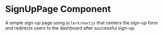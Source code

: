 # SignUpPage Component

A simple sign-up page using `@clerk/nextjs` that centers the sign-up form and redirects users to the dashboard after successful sign-up.
